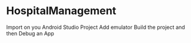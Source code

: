 # HospitalManagement

Import on you Android Studio Project
Add emulator
Build the project 
and then Debug an App
